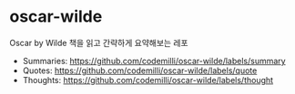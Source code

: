 # oscar-wilde

Oscar by Wilde 책을 읽고 간략하게 요약해보는 레포 

* Summaries: https://github.com/codemilli/oscar-wilde/labels/summary
* Quotes: https://github.com/codemilli/oscar-wilde/labels/quote
* Thoughts: https://github.com/codemilli/oscar-wilde/labels/thought
